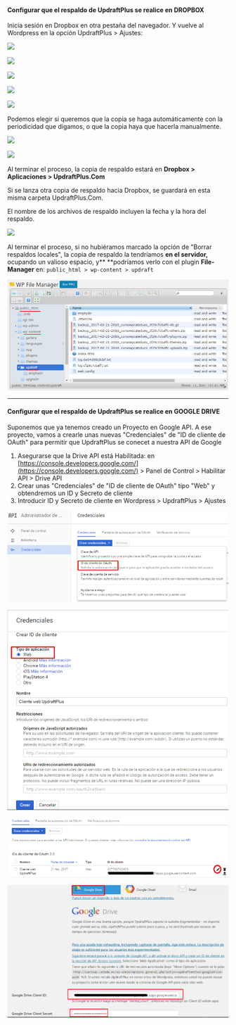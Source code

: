 #### Configurar que el respaldo de UpdraftPlus se realice en DROPBOX

Inicia sesión en Dropbox en otra pestaña del navegador. Y vuelve al Wordpress en la opción UpdraftPlus &gt; Ajustes:

![](/assets/Selección_026.png)

![](/assets/Selección_034.png)

![](/assets/Selección_027.png)

![](/assets/Selección_028.png)

![](/assets/Selección_029.png)

Podemos elegir si queremos que la copia se haga automáticamente con la periodicidad que digamos, o que la copia haya que hacerla manualmente.

![](/assets/Selección_030.png)

![](/assets/Selección_031.png)

Al terminar el proceso, la copia de respaldo estará en **Dropbox &gt; Aplicaciones &gt; UpdraftPlus.Com**

Si se lanza otra copia de respaldo hacia Dropbox, se guardará en esta misma carpeta UpdraftPlus.Com.

El nombre de los archivos de respaldo incluyen la fecha y la hora del respaldo.

![](/assets/Selección_033.png)

Al terminar el proceso, si no hubiéramos marcado la opción de "Borrar respaldos locales", la copia de respaldo la tendríamos **en el servidor,** ocupando un valioso espacio, y** **podríamos verlo con el plugin **File-Manager** en: `public_html > wp-content > updraft`

![](/assets/backup-en-servidor.png)

---

#### Configurar que el respaldo de UpdraftPlus se realice en GOOGLE DRIVE

Suponemos que ya tenemos creado un Proyecto en Google API. A ese proyecto, vamos a crearle unas nuevas "Credenciales" de "ID de cliente de OAuth" para permitir que UpdraftPlus se conecet a nuestra API de Google

1. Asegurarse que la Drive API está Habilitada: en [https://console.developers.google.com/](https://console.developers.google.com/) &gt; Panel de Control &gt; Habilitar API &gt; Drive API
2. Crear unas "Credenciales" de "ID de cliente de OAuth" tipo "Web" y obtendremos un ID y Secreto de cliente
3. Introducir ID y Secreto de cliente en Wordpress &gt; UpdraftPlus &gt; Ajustes

![](/assets/credenciales-api-gdrive-1.png)

![](/assets/credenciales-api-gdrive-2.png)

![](/assets/listado-credenciales-oauth.png)

![](/assets/cliente-id-updraftplus.png)

